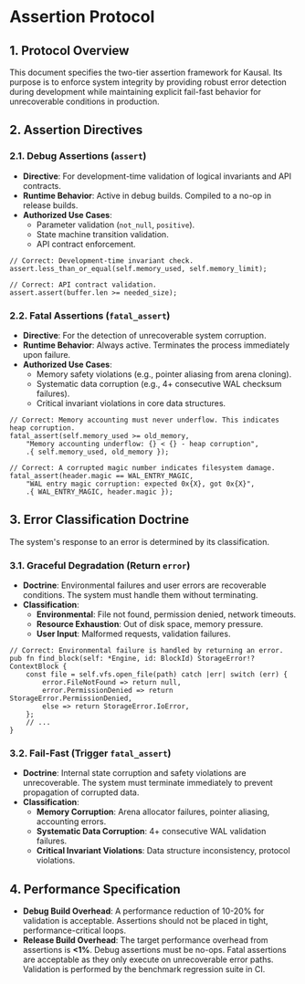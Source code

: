# Assertion Protocol

## 1. Protocol Overview

This document specifies the two-tier assertion framework for Kausal. Its purpose is to enforce system integrity by providing robust error detection during development while maintaining explicit fail-fast behavior for unrecoverable conditions in production.

## 2. Assertion Directives

### 2.1. Debug Assertions (`assert`)

*   **Directive**: For development-time validation of logical invariants and API contracts.
*   **Runtime Behavior**: Active in debug builds. Compiled to a no-op in release builds.
*   **Authorized Use Cases**:
    *   Parameter validation (`not_null`, `positive`).
    *   State machine transition validation.
    *   API contract enforcement.

```zig
// Correct: Development-time invariant check.
assert.less_than_or_equal(self.memory_used, self.memory_limit);

// Correct: API contract validation.
assert.assert(buffer.len >= needed_size);
```

### 2.2. Fatal Assertions (`fatal_assert`)

*   **Directive**: For the detection of unrecoverable system corruption.
*   **Runtime Behavior**: Always active. Terminates the process immediately upon failure.
*   **Authorized Use Cases**:
    *   Memory safety violations (e.g., pointer aliasing from arena cloning).
    *   Systematic data corruption (e.g., 4+ consecutive WAL checksum failures).
    *   Critical invariant violations in core data structures.

```zig
// Correct: Memory accounting must never underflow. This indicates heap corruption.
fatal_assert(self.memory_used >= old_memory,
    "Memory accounting underflow: {} < {} - heap corruption",
    .{ self.memory_used, old_memory });

// Correct: A corrupted magic number indicates filesystem damage.
fatal_assert(header.magic == WAL_ENTRY_MAGIC,
    "WAL entry magic corruption: expected 0x{X}, got 0x{X}",
    .{ WAL_ENTRY_MAGIC, header.magic });
```

## 3. Error Classification Doctrine

The system's response to an error is determined by its classification.

### 3.1. Graceful Degradation (Return `error`)

*   **Doctrine**: Environmental failures and user errors are recoverable conditions. The system must handle them without terminating.
*   **Classification**:
    *   **Environmental**: File not found, permission denied, network timeouts.
    *   **Resource Exhaustion**: Out of disk space, memory pressure.
    *   **User Input**: Malformed requests, validation failures.

```zig
// Correct: Environmental failure is handled by returning an error.
pub fn find_block(self: *Engine, id: BlockId) StorageError!?ContextBlock {
    const file = self.vfs.open_file(path) catch |err| switch (err) {
        error.FileNotFound => return null,
        error.PermissionDenied => return StorageError.PermissionDenied,
        else => return StorageError.IoError,
    };
    // ...
}
```

### 3.2. Fail-Fast (Trigger `fatal_assert`)

*   **Doctrine**: Internal state corruption and safety violations are unrecoverable. The system must terminate immediately to prevent propagation of corrupted data.
*   **Classification**:
    *   **Memory Corruption**: Arena allocator failures, pointer aliasing, accounting errors.
    *   **Systematic Data Corruption**: 4+ consecutive WAL validation failures.
    *   **Critical Invariant Violations**: Data structure inconsistency, protocol violations.

## 4. Performance Specification

*   **Debug Build Overhead**: A performance reduction of 10-20% for validation is acceptable. Assertions should not be placed in tight, performance-critical loops.
*   **Release Build Overhead**: The target performance overhead from assertions is **<1%**. Debug assertions must be no-ops. Fatal assertions are acceptable as they only execute on unrecoverable error paths. Validation is performed by the benchmark regression suite in CI.
